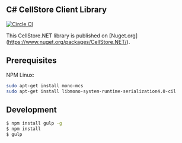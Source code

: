 ## C# CellStore Client Library
[![Circle CI](https://circleci.com/gh/28msec/cellstore-csharp.svg?style=svg)](https://circleci.com/gh/28msec/cellstore-csharp)

This CellStore.NET library is published on [Nuget.org] (https://www.nuget.org/packages/CellStore.NET/).

## Prerequisites

NPM
Linux:
```bash
sudo apt-get install mono-mcs
sudo apt-get install libmono-system-runtime-serialization4.0-cil
```

## Development

```bash
$ npm install gulp -g
$ npm install
$ gulp
```
